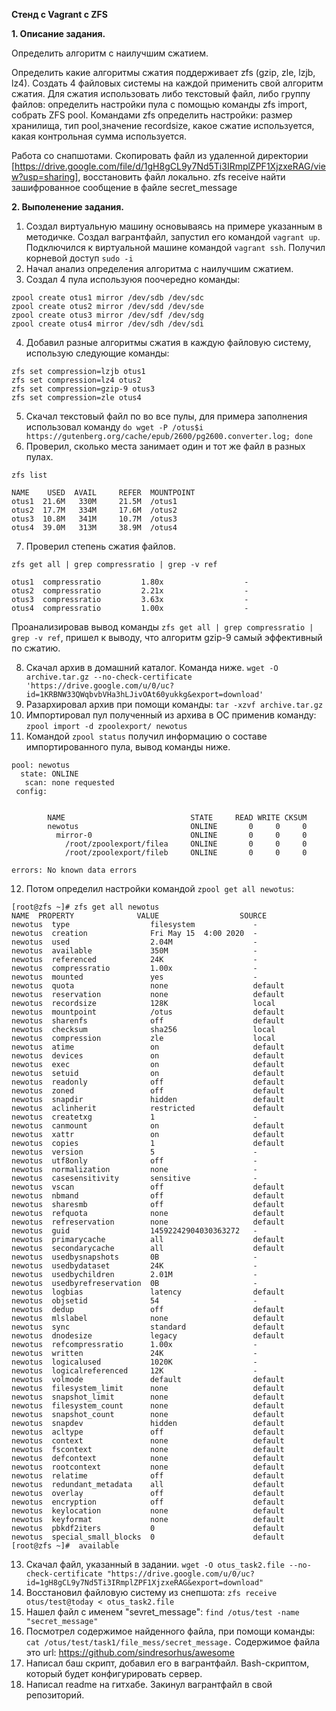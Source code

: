 **Стенд с Vagrant c ZFS**

 **1. Описание задания.**

  Определить алгоритм с наилучшим сжатием.

  Определить какие алгоритмы сжатия поддерживает zfs (gzip, zle, lzjb, lz4). Создать 4 файловых системы на каждой применить свой алгоритм сжатия. Для сжатия использовать либо текстовый файл, либо группу файлов: определить настройки пула с помощью команды zfs import, собрать ZFS pool. 
Командами zfs определить настройки: размер хранилища, тип pool,значение recordsize, какое сжатие используется, какая контрольная сумма используется.

  Работа со снапшотами. Скопировать файл из удаленной директории [https://drive.google.com/file/d/1gH8gCL9y7Nd5Ti3IRmplZPF1XjzxeRAG/view?usp=sharing], восстановить файл локально. zfs receive найти зашифрованное сообщение в файле secret_message

**2. Выполенение задания.**

1. Создал виртуальную машину основываясь на примере указанным в методичке. Создал вагрантфайл, запустил его командой ``vagrant up``. Подключился к виртуальной машине командой ``vagrant ssh``. Получил корневой доступ ``sudo -i``
2. Начал анализ определения алгоритма с наилучшим сжатием.
3. Создал 4 пула используюя поочередно команды:
```
zpool create otus1 mirror /dev/sdb /dev/sdc
zpool create otus2 mirror /dev/sdd /dev/sde
zpool create otus3 mirror /dev/sdf /dev/sdg
zpool create otus4 mirror /dev/sdh /dev/sdi
```
4. Добавил разные алгоритмы сжатия в каждую файловую систему, использую следующие команды:
```
zfs set compression=lzjb otus1
zfs set compression=lz4 otus2
zfs set compression=gzip-9 otus3
zfs set compression=zle otus4
```
5. Скачал текстовый файл по во все пулы, для примера заполнения использовал команду
``do wget -P /otus$i https://gutenberg.org/cache/epub/2600/pg2600.converter.log; done``
6. Проверил, сколько места занимает один и тот же файл в разных пулах. 

``zfs list``
```
NAME    USED  AVAIL     REFER  MOUNTPOINT
otus1  21.6M   330M     21.5M  /otus1
otus2  17.7M   334M     17.6M  /otus2
otus3  10.8M   341M     10.7M  /otus3
otus4  39.0M   313M     38.9M  /otus4
```

7. Проверил степень сжатия файлов.

``zfs get all | grep compressratio | grep -v ref``
```
otus1  compressratio         1.80x                  -
otus2  compressratio         2.21x                  -
otus3  compressratio         3.63x                  -
otus4  compressratio         1.00x                  -
```
Проанализировав вывод команды ``zfs get all | grep compressratio | grep -v ref``, пришел к выводу, что алгоритм gzip-9 самый эффективный по сжатию.

8. Скачал архив в домашний каталог. Команда ниже. 
``wget -O archive.tar.gz --no-check-certificate 'https://drive.google.com/u/0/uc?id=1KRBNW33QWqbvbVHa3hLJivOAt60yukkg&export=download'``
9. Разархировал архив при помощи команды: ``tar -xzvf archive.tar.gz``
10. Импортировал пул полученный из архива в ОС применив команду: ``zpool import -d zpoolexport/ newotus``
11. Командой ``zpool status`` получил информацию о составе импортированного пула, вывод команды ниже.

```
pool: newotus  
  state: ONLINE  
   scan: none requested  
 config:


        NAME                            STATE     READ WRITE CKSUM
        newotus                         ONLINE       0     0     0
          mirror-0                      ONLINE       0     0     0
            /root/zpoolexport/filea     ONLINE       0     0     0
            /root/zpoolexport/fileb     ONLINE       0     0     0
            
errors: No known data errors
```
12. Потом определил настройки командой ``zpool get all newotus``:  
```
[root@zfs ~]# zfs get all newotus
NAME  PROPERTY              VALUE                  SOURCE
newotus  type                  filesystem             -
newotus  creation              Fri May 15  4:00 2020  -
newotus  used                  2.04M                  -
newotus  available             350M                   -
newotus  referenced            24K                    -
newotus  compressratio         1.00x                  -
newotus  mounted               yes                    -
newotus  quota                 none                   default
newotus  reservation           none                   default
newotus  recordsize            128K                   local
newotus  mountpoint            /otus                  default
newotus  sharenfs              off                    default
newotus  checksum              sha256                 local
newotus  compression           zle                    local
newotus  atime                 on                     default
newotus  devices               on                     default
newotus  exec                  on                     default
newotus  setuid                on                     default
newotus  readonly              off                    default
newotus  zoned                 off                    default
newotus  snapdir               hidden                 default
newotus  aclinherit            restricted             default
newotus  createtxg             1                      -
newotus  canmount              on                     default
newotus  xattr                 on                     default
newotus  copies                1                      default
newotus  version               5                      -
newotus  utf8only              off                    -
newotus  normalization         none                   -
newotus  casesensitivity       sensitive              -
newotus  vscan                 off                    default
newotus  nbmand                off                    default
newotus  sharesmb              off                    default
newotus  refquota              none                   default
newotus  refreservation        none                   default
newotus  guid                  14592242904030363272   -
newotus  primarycache          all                    default
newotus  secondarycache        all                    default
newotus  usedbysnapshots       0B                     -
newotus  usedbydataset         24K                    -
newotus  usedbychildren        2.01M                  -
newotus  usedbyrefreservation  0B                     -
newotus  logbias               latency                default
newotus  objsetid              54                     -
newotus  dedup                 off                    default
newotus  mlslabel              none                   default
newotus  sync                  standard               default
newotus  dnodesize             legacy                 default
newotus  refcompressratio      1.00x                  -
newotus  written               24K                    -
newotus  logicalused           1020K                  -
newotus  logicalreferenced     12K                    -
newotus  volmode               default                default
newotus  filesystem_limit      none                   default
newotus  snapshot_limit        none                   default
newotus  filesystem_count      none                   default
newotus  snapshot_count        none                   default
newotus  snapdev               hidden                 default
newotus  acltype               off                    default
newotus  context               none                   default
newotus  fscontext             none                   default
newotus  defcontext            none                   default
newotus  rootcontext           none                   default
newotus  relatime              off                    default
newotus  redundant_metadata    all                    default
newotus  overlay               off                    default
newotus  encryption            off                    default
newotus  keylocation           none                   default
newotus  keyformat             none                   default
newotus  pbkdf2iters           0                      default
newotus  special_small_blocks  0                      default
[root@zfs ~]#  available  
```
13. Скачал файл, указанный в задании. ``wget -O otus_task2.file --no-check-certificate "https://drive.google.com/u/0/uc?id=1gH8gCL9y7Nd5Ti3IRmplZPF1XjzxeRAG&export=download"``
14. Восстановил файловую систему из снепшота: ``zfs receive otus/test@today < otus_task2.file``
15. Нашел файл с именем "sevret_message": ``find /otus/test -name "secret_message"``
16. Посмотрел содержимое найденного файла, при помощи команды: ``cat /otus/test/task1/file_mess/secret_message.``
Содержимое файла это url: https://github.com/sindresorhus/awesome
17. Написал баш скрипт, добавил его в вагрантфайл. Bash-скриптом, который будет конфигурировать сервер.
18. Написал readme на гитхабе. Закинул вагрантфайл в свой репозиторий.
